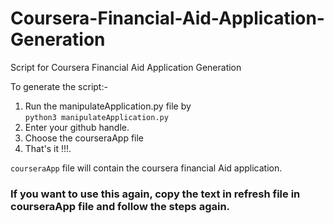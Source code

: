 # Coursera-Financial-Aid-Application-Generation
Script for Coursera Financial Aid Application Generation

To generate the script:- 
 1. Run the manipulateApplication.py file by <br>
    `python3 manipulateApplication.py`
 2. Enter your github handle.
 3. Choose the courseraApp file 
 4. That's it !!!.

 `courseraApp` file will contain the coursera financial Aid application. 

### If you want to use this again, copy the text in refresh file in courseraApp file and follow the steps again.
